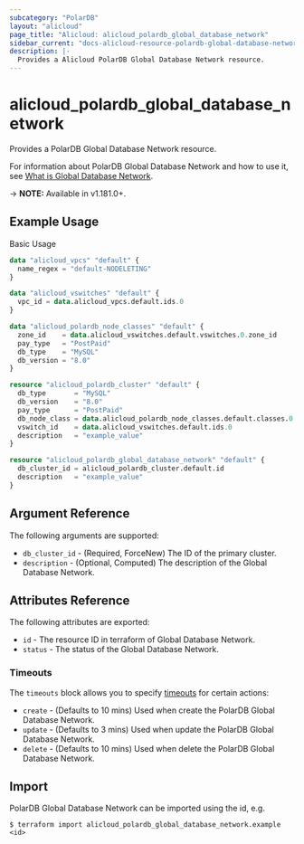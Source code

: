 ```yaml
---
subcategory: "PolarDB"
layout: "alicloud"
page_title: "Alicloud: alicloud_polardb_global_database_network"
sidebar_current: "docs-alicloud-resource-polardb-global-database-network"
description: |-
  Provides a Alicloud PolarDB Global Database Network resource.
---
```


# alicloud\_polardb\_global\_database\_network

Provides a PolarDB Global Database Network resource.

For information about PolarDB Global Database Network and how to use it, see [What is Global Database Network](https://www.alibabacloud.com/help/en/polardb-for-mysql/latest/createglobaldatabasenetwork).

-> **NOTE:** Available in v1.181.0+.

## Example Usage

Basic Usage

```terraform
data "alicloud_vpcs" "default" {
  name_regex = "default-NODELETING"
}

data "alicloud_vswitches" "default" {
  vpc_id = data.alicloud_vpcs.default.ids.0
}

data "alicloud_polardb_node_classes" "default" {
  zone_id    = data.alicloud_vswitches.default.vswitches.0.zone_id
  pay_type   = "PostPaid"
  db_type    = "MySQL"
  db_version = "8.0"
}

resource "alicloud_polardb_cluster" "default" {
  db_type       = "MySQL"
  db_version    = "8.0"
  pay_type      = "PostPaid"
  db_node_class = data.alicloud_polardb_node_classes.default.classes.0.supported_engines.0.available_resources.0.db_node_class
  vswitch_id    = data.alicloud_vswitches.default.ids.0
  description   = "example_value"
}

resource "alicloud_polardb_global_database_network" "default" {
  db_cluster_id = alicloud_polardb_cluster.default.id
  description   = "example_value"
}
```

## Argument Reference

The following arguments are supported:

* `db_cluster_id` - (Required, ForceNew) The ID of the primary cluster.
* `description` - (Optional, Computed) The description of the Global Database Network.

## Attributes Reference

The following attributes are exported:

* `id` - The resource ID in terraform of Global Database Network.
* `status` - The status of the Global Database Network.

### Timeouts

The `timeouts` block allows you to specify [timeouts](https://www.terraform.io/docs/configuration-0-11/resources.html#timeouts) for certain actions:

* `create` - (Defaults to 10 mins) Used when create the PolarDB Global Database Network.
* `update` - (Defaults to 3 mins) Used when update the PolarDB Global Database Network.
* `delete` - (Defaults to 10 mins) Used when delete the PolarDB Global Database Network.

## Import

PolarDB Global Database Network can be imported using the id, e.g.

```shell
$ terraform import alicloud_polardb_global_database_network.example <id>
```